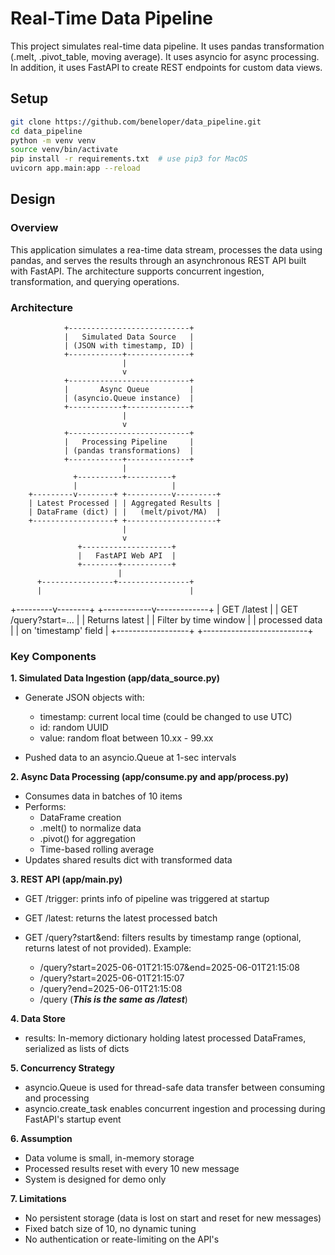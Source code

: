 # Real-Time Data Pipeline

This project simulates real-time data pipeline.  It uses pandas transformation (.melt, .pivot_table, moving average).  It uses asyncio for async processing.  In addition, it uses FastAPI to create REST endpoints for custom data views.

## Setup
```bash
git clone https://github.com/beneloper/data_pipeline.git
cd data_pipeline
python -m venv venv
source venv/bin/activate
pip install -r requirements.txt  # use pip3 for MacOS
uvicorn app.main:app --reload
```

## Design
### Overview
This application simulates a rea-time data stream, processes the data using pandas, and serves the results through an asynchronous REST API built with FastAPI.  The architecture supports concurrent ingestion, transformation, and querying operations. 
### Architecture
                +---------------------------+
                |   Simulated Data Source   |
                | (JSON with timestamp, ID) |
                +------------+--------------+
                             |
                             v
                +---------------------------+
                |       Async Queue         |
                | (asyncio.Queue instance)  |
                +------------+--------------+
                             |
                             v
                +---------------------------+
                |   Processing Pipeline     |
                | (pandas transformations)  |
                +------------+--------------+
                             |
                  +----------+----------+
                  |                     |
        +---------v--------+ +----------v---------+
        | Latest Processed | | Aggregated Results |
        | DataFrame (dict) | |   (melt/pivot/MA)  |
        +------------------+ +--------------------+
                             |
                             v
                   +--------------------+
                   |   FastAPI Web API  |
                   +--------+-----------+
                            |
          +----------------+----------------+
          |                                 |
+---------v--------+           +------------v-------------+
| GET /latest      |           | GET /query?start=...     |
| Returns latest   |           | Filter by time window    |
| processed data   |           | on 'timestamp' field     |
+------------------+           +--------------------------+


### Key Components
__1. Simulated Data Ingestion (app/data_source.py)__
* Generate JSON objects with:

    * timestamp: current local time (could be changed to use UTC)
    * id: random UUID
    * value: random float between 10.xx - 99.xx
* Pushed data to an asyncio.Queue at 1-sec intervals

__2. Async Data Processing (app/consume.py and app/process.py)__
* Consumes data in batches of 10 items
* Performs:
    * DataFrame creation
    * .melt() to normalize data
    * .pivot() for aggregation
    * Time-based rolling average
* Updates shared results dict with transformed data

__3. REST API (app/main.py)__
* GET /trigger: prints info of pipeline was triggered at startup
* GET /latest: returns the latest processed batch
* GET /query?start&end: filters results by timestamp range (optional, returns latest of not provided).  Example:

    * /query?start=2025-06-01T21:15:07&end=2025-06-01T21:15:08
    * /query?start=2025-06-01T21:15:07
    * /query?end=2025-06-01T21:15:08
    * /query   (___This is the same as /latest___)

__4. Data Store__
* results: In-memory dictionary holding latest processed DataFrames, serialized as lists of dicts

__5. Concurrency Strategy__
* asyncio.Queue is used for thread-safe data transfer between consuming and processing
* asyncio.create_task enables concurrent ingestion and processing during FastAPI's startup event

__6. Assumption__
* Data volume is small, in-memory storage
* Processed results reset with every 10 new message
* System is designed for demo only

__7. Limitations__
* No persistent storage (data is lost on start and reset for new messages)
* Fixed batch size of 10, no dynamic tuning
* No authentication or reate-limiting on the API's
